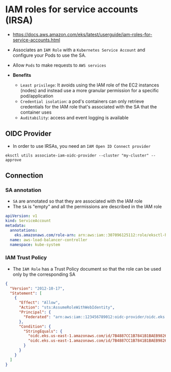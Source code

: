 # IAM roles for service accounts (IRSA)

- <https://docs.aws.amazon.com/eks/latest/userguide/iam-roles-for-service-accounts.html>
- Associates an `IAM Role` with a `Kubernetes Service Account` and configure your Pods to use the SA.
- Allow `Pods` to make requests to `AWS services`

- **Benefits**
  - `Least privilege`: It avoids using the IAM role of the EC2 instances (nodes) and instead use a more granular permission for a specific pod/application
  - `Credential isolation`: a pod's containers can only retrieve credentials for the IAM role that's associated with the SA that the container uses
  - `Auditability`: access and event logging is available

## OIDC Provider

- In order to use IRSAs, you need an `IAM Open ID Connect provider`

```shell
eksctl utils associate-iam-oidc-provider --cluster "my-cluster" --approve
```

## Connection

### SA annotation

- `SA` are annotated so that they are associated with the IAM role
- The `SA` is "empty" and all the permissions are described in the IAM role

```yaml
apiVersion: v1
kind: ServiceAccount
metadata:
  annotations:
    eks.amazonaws.com/role-arn: arn:aws:iam::307096125112:role/eksctl-henry-addon-iamserviceaccount-kube-sys-Role1-9Op08UsCQjpo
  name: aws-load-balancer-controller
  namespace: kube-system
```

### IAM Trust Policy

- The `IAM Role` has a Trust Policy document so that the role can be used only by the corresponding SA

```json
{
  "Version": "2012-10-17",
  "Statement": [
    {
      "Effect": "Allow",
      "Action": "sts:AssumeRoleWithWebIdentity",
      "Principal": {
        "Federated": "arn:aws:iam::123456789012:oidc-provider/oidc.eks.us-east-1.amazonaws.com/id/0123456789ABCDEF0123456789ABCDEF"
      },
      "Condition": {
        "StringEquals": {
          "oidc.eks.us-east-1.amazonaws.com/id/7B4887CC1B7841B1BAEB98263BC64B9C:aud": "sts.amazonaws.com",
          "oidc.eks.us-east-1.amazonaws.com/id/7B4887CC1B7841B1BAEB98263BC64B9C:sub": "system:serviceaccount:kube-system:aws-load-balancer-controller"
        }
      }
    }
  ]
}
```
